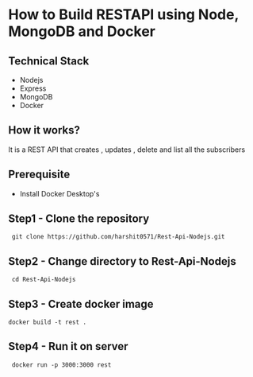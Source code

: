 # How to Build RESTAPI using Node, MongoDB and Docker


## Technical Stack

- Nodejs
- Express
- MongoDB
- Docker

## How it works?

It is a REST API that creates , updates , delete and list all the subscribers

## Prerequisite

- Install Docker Desktop's

## Step1 - Clone the repository

```
 git clone https://github.com/harshit0571/Rest-Api-Nodejs.git
```

## Step2 - Change directory to Rest-Api-Nodejs

```
 cd Rest-Api-Nodejs
```

## Step3 - Create docker image

```
docker build -t rest .
```

## Step4 - Run it on server

```
 docker run -p 3000:3000 rest
```


